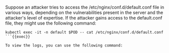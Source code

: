 Suppose an attacker tries to access the /etc/nginx/conf.d/default.conf file in various ways, depending on the vulnerabilities present in the server and the attacker's level of expertise. If the attacker gains access to the default.conf file, they might use the following command:

```
kubectl exec -it -n default $POD -- cat /etc/nginx/conf.d/default.conf
```{{exec}}

To view the logs, you can use the following command:








